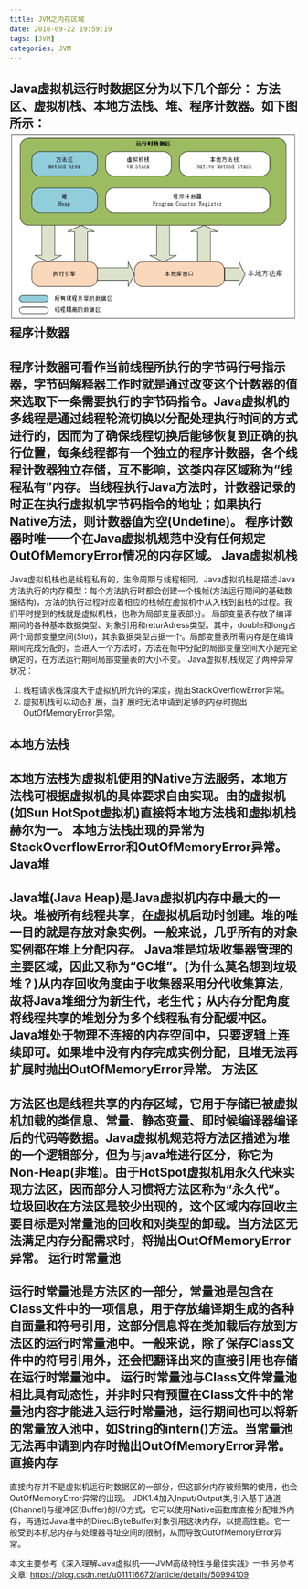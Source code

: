 ```yaml
---
title: JVM之内存区域
date: 2018-09-22 19:59:19
tags: [JVM]
categories: JVM
---
```

Java虚拟机运行时数据区分为以下几个部分：
方法区、虚拟机栈、本地方法栈、堆、程序计数器。如下图所示：
![运行时数据区域](/img/2018-07/jvm_data.png)
程序计数器
---
程序计数器可看作当前线程所执行的字节码行号指示器，字节码解释器工作时就是通过改变这个计数器的值来选取下一条需要执行的字节码指令。Java虚拟机的多线程是通过线程轮流切换以分配处理执行时间的方式进行的，因而为了确保线程切换后能够恢复到正确的执行位置，每条线程都有一个独立的程序计数器，各个线程计数器独立存储，互不影响，这类内存区域称为“线程私有”内存。当线程执行Java方法时，计数器记录的时正在执行虚拟机字节码指令的地址；如果执行Native方法，则计数器值为空(Undefine)。
**程序计数器时唯一一个在Java虚拟机规范中没有任何规定OutOfMemoryError情况的内存区域。**
Java虚拟机栈
---
Java虚拟机栈也是线程私有的，生命周期与线程相同。Java虚拟机栈是描述Java方法执行的内存模型：每个方法执行时都会创建一个栈帧(方法运行期间的基础数据结构)，方法的执行过程对应着相应的栈帧在虚拟机中从入栈到出栈的过程。我们平时提到的栈就是虚拟机栈，也称为局部变量表部分。
局部变量表存放了编译期间的各种基本数据类型、对象引用和returAdress类型。其中，double和long占两个局部变量空间(Slot)，其余数据类型占据一个。局部变量表所需内存是在编译期间完成分配的，当进入一个方法时，方法在帧中分配的局部变量空间大小是完全确定的，在方法运行期间局部变量表的大小不变。
Java虚拟机栈规定了两种异常状况：

1. 线程请求栈深度大于虚拟机所允许的深度，抛出StackOverflowError异常。
2. 虚拟机栈可以动态扩展，当扩展时无法申请到足够的内存时抛出OutOfMemoryError异常。

本地方法栈
---
本地方法栈为虚拟机使用的Native方法服务，本地方法栈可根据虚拟机的具体要求自由实现。由的虚拟机(如Sun HotSpot虚拟机)直接将本地方法栈和虚拟机栈赫尔为一。
本地方法栈出现的异常为StackOverflowError和OutOfMemoryError异常。
Java堆
---
Java堆(Java Heap)是Java虚拟机内存中最大的一块。堆被所有线程共享，在虚拟机启动时创建。堆的唯一目的就是存放对象实例。一般来说，几乎所有的对象实例都在堆上分配内存。
Java堆是垃圾收集器管理的主要区域，因此又称为“GC堆”。(为什么莫名想到垃圾堆？)从内存回收角度由于收集器采用分代收集算法，故将Java堆细分为新生代，老生代；从内存分配角度将线程共享的堆划分为多个线程私有分配缓冲区。
Java堆处于物理不连接的内存空间中，只要逻辑上连续即可。如果堆中没有内存完成实例分配，且堆无法再扩展时抛出OutOfMemoryError异常。
方法区
---
方法区也是线程共享的内存区域，它用于存储已被虚拟机加载的类信息、常量、静态变量、即时候编译器编译后的代码等数据。Java虚拟机规范将方法区描述为堆的一个逻辑部分，但为与java堆进行区分，称它为Non-Heap(非堆)。由于HotSpot虚拟机用永久代来实现方法区，因而部分人习惯将方法区称为“永久代”。垃圾回收在方法区是较少出现的，这个区域内存回收主要目标是对常量池的回收和对类型的卸载。当方法区无法满足内存分配需求时，将抛出OutOfMemoryError异常。
运行时常量池
---
运行时常量池是方法区的一部分，常量池是包含在Class文件中的一项信息，用于存放编译期生成的各种自面量和符号引用，这部分信息将在类加载后存放到方法区的运行时常量池中。一般来说，除了保存Class文件中的符号引用外，还会把翻译出来的直接引用也存储在运行时常量池中。
运行时常量池与Class文件常量池相比具有动态性，并非时只有预置在Class文件中的常量池内容才能进入运行时常量池，运行期间也可以将新的常量放入池中，如String的intern()方法。当常量池无法再申请到内存时抛出OutOfMemoryError异常。
直接内存
---
直接内存并不是虚拟机运行时数据区的一部分，但这部分内存被频繁的使用，也会OutOfMemoryError异常的出现。
JDK1.4加入Input/Output类,引入基于通道(Channel)与缓冲区(Buffer)的I/O方式，它可以使用Native函数库直接分配堆外内存，再通过Java堆中的DirectByteBuffer对象引用这块内存，以提高性能。它一般受到本机总内存与处理器寻址空间的限制，从而导致OutOfMemoryError异常。

本文主要参考《深入理解Java虚拟机——JVM高级特性与最佳实践》一书
另参考文章:
https://blog.csdn.net/u011116672/article/details/50994109